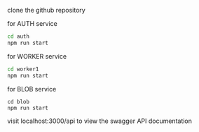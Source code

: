 clone the github repository 

 for AUTH service
 
```bash
cd auth
npm run start
```

for WORKER service

```bash
cd worker1
npm run start
```

for BLOB service 
```
cd blob
npm run start
```

visit localhost:3000/api
to view the swagger API documentation
